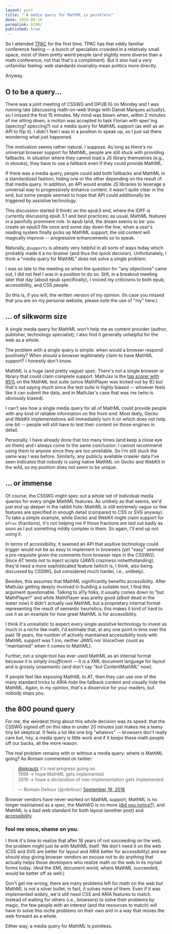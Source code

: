 ```yaml
---
layout: post
title: " A media query for MathML is pointless"
date: 2016-06-16
permalink: 0190/
published: true
---
```


So I attended [TPAC](https://www.w3.org/2016/09/TPAC/) for the first time. TPAC has that oddly familiar conference feeling -- a bunch of specialists crowded in a relatively small space, most of them pretty weird people (and slightly more diverse than a math conference, not that that's a compliment). But it also had a very unfamiliar feeling: web standards invariably mean politics more directly.

Anyway.

## O to be a query...

There was a joint meeting of CSSWG and DPUB IG on Monday and I was running late (discussing math-on-web things with Daniel Marques actually), so I missed the first 15 minutes. My mind was blown when, within 2 minutes of me sitting down, a motion was accepted to task Florian with spec'ing (specing? speccing?) out a media query for MathML support (as well as an API to flip it). I didn't feel I was in a position to speak up, so I just sat there wondering what just happened.

The motivation seems rather natural, I suppose. As long as there's no universal browser support for MathML, people are still stuck with providing fallbacks. In situation where they cannot load a JS library themselves (e.g., in ebooks), they have to use a fallback even if they could provide MathML.

If there was a media query, people could add both fallbacks and MathML in a standardized fashion, hiding one or the other depending on the result of that media query. In addition, an API would enable JS libraries to leverage a universal way to progressively enhance content; it wasn't quite clear in the end, but some people seemed to hope that API could additionally be triggered by assistive technology.

This discussion started (I think) on the epub3 end, where the IDPF is currently discussing epub 3.1 and best practices; as usual, MathML features in a painfully prominent role. In epub land, the dream seems to be: you create an epub3 file once and some day down the line, when a user's reading system finally picks up MathML support, the old content will magically improve -- progressive enhancements so to speak.

Naturally, `@supports` is already very helpful in all sorts of ways today which probably made it a no-brainer (and thus the quick decision). Unfortunately, I think a "media query for MathML" does not solve a single problem.

I was so late to the meeting so when the question for "any objections" came out, I did not feel I was in a position to do so. Still, in a breakout meeting later that day (about epub specifically), I voiced my criticisms to both epub, accessibility, and CSS people.

So this is, if you will, the written version of my opinion. (In case you missed that you are on my personal website, please note the use of "my" here.)

## ... of silkworm size

A single media query for MathML won't help me as content provider (author, publisher, technology specialist); I also find it generally unhelpful for the web as a whole.

The problem with a single query is simple: when would a browser respond positively? When should a browser legitimately claim to have MathML support? I honestly don't know.

MathML is a huge (and pretty vague) spec. There's not a single browser or library that could claim complete support. MathJax is the [top scorer with 85%](https://www.w3.org/Math/testsuite/results/tests.html) on the MathML test suite (since MathPlayer was kicked out by IE) but that's not saying much since the test suite is highly biased -- whoever feels like it can submit the data, and in MathJax's case that was me (who is obviously biased).

I can't see how a single media query for all of MathML could provide people with any kind of reliable information on the front-end. Most likely, Gecko and WebKit implementations will immediately turn it on which does not help one bit -- people will still have to test their content on those engines in detail.

Personally, I have already done that too many times (and keep a close eye on them) and I always come to the same conclusion: I cannot recommend using them to anyone since they are too unreliable. So I'm still stuck the same way I was before. Similarly, any publicly available crawler data I've seen indicates that nobody is using native MathML on Gecko and WebKit in the wild, so my position does not seem to be unique.

## ... or immense

Of course, the CSSWG might spec out a whole set of individual media queries for every single MathML features. As unlikely as that seems, we'd just end up deeper in the rabbit hole: MathML is still extremely vague so few features are specified in enough detail (compared to CSS or SVG anyway). To take a simple example, while Gecko and WebKit might claim support for `mfrac` (fractions), it's not helping me if those fractions are laid out badly as soon as I put something mildly complex in them. So again, I'll end up not using it.

In terms of accessibility, it seemed an API that assitive technology could trigger would not be as easy to implement in browsers (yet "easy" seemed a pre-requisite given the comments from browser reps in the CSSWG). Since AT tends not to inject scripts (JAWS craziness notwithstanding), they'd need a more sophisticated feature (which is, I think, also being discussed by CSSWG, but considered much harder, i.e., unlikely).

Besides, this assumes that MathML significantly benefits accessibility. After MathJax getting deeply involved in building a suitable tool, I find this argument questionable. Talking to a11y folks, it usually comes down to "but MathPlayer!" and while MathPlayer was pretty good (albeit dead in the water now) it didn't actually use MathML but a proprietary internal format representing the result of semantic heuristics; this makes it kind of hard to use it as an example for how great MathML is for accessibility.

I think it's unrealistic to expect every single assistive technology to invest as much in a niche like math. I'd estimate that, at any one point in time over the past 18 years, the number of actively maintained accessibility tools with MathML support was 1 (no, neither JAWS nor VoiceOver count as "maintained" when it comes to MathML).

Further, not a single tool has ever used MathML as an internal format because it is *simply insufficient* -- it is a XML document language for layout and is grossly unsemantic (and don't say "but ContentMathML" now).

If people feel like exposing MathML to AT, then they can use one of the many standard tricks to ARIA-hide the fallback content and visually hide the MathML. Again, in my opinion, that's a disservice for your readers, but nobody stops you.

## the 800 pound query

For me, the weirdest thing about this whole decision was its speed: that the CSSWG signed off on this idea in under 20 minutes just makes me a teeny tiny bit skeptical. It feels a lot like one big "whatevs" -- browsers don't really care but, hey, a media query is little work and if it keeps these math people off our backs, all the more reason.

The real problem remains with or without a media query: where is MathML going? As Romain commented on twitter:

<blockquote class="twitter-tweet" data-lang="en"><p lang="en" dir="ltr"><a href="https://twitter.com/pkrautz">@pkrautz</a> it&#39;s real progress going on<br>1999 → hope MathML gets implemented<br>2016 → hope a declaration of non-implementation gets implemented</p>&mdash; Romain Deltour (@rdeltour) <a href="https://twitter.com/rdeltour/status/777895491719852033">September 19, 2016</a></blockquote>
<script async src="//platform.twitter.com/widgets.js" charset="utf-8"></script>

Browser vendors have never worked on MathML support, MathML is no longer maintained as a spec, the MathWG is no more ([did you notice?](/0186/)), and MathML is a bad web standard for both layout (another post) and [accessibility](/0185/).

### fool me once, shame on you.

I think it's time to realize that after 18 years of not succeeding on the web, the problem might just lie with MathML itself. We don't need it on the web (CSS and SVG are better for layout and ARIA better for accessibility) and we should stop giving browser vendors an excuse not to do anything that actually helps those developers who realize math on the web in its myriad forms today. (And the XML document world, where MathML succeeded, would be better off as well.)

Don't get me wrong, there are many problems left for math on the web but MathML is not a silver bullet, in fact, it solves none of them. Even if it was implemented widely, we'd still need CSS and ARIA features to match. Instead of waiting for others (i.e., browsers) to solve their problems by magic, the few people with an interest (and the resources to match) will have to solve this niche problems on their own and in a way that moves the web forward as a whole.

Either way, a media query for MathML is pointless.
